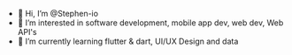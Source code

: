 - 👋 Hi, I’m @Stephen-io
- 👀 I’m interested in software development, mobile app dev, web dev, Web API's
- 🌱 I’m currently learning flutter & dart, UI/UX Design and data

